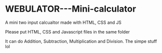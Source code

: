 # WEBULATOR---Mini-calculator
A mini two input calcualtor made with HTML, CSS and JS

Please put HTML, CSS and Javascript files in the same folder 


It can do Addition, Subtraction, Multiplication and Division. The simpe stuff lol
